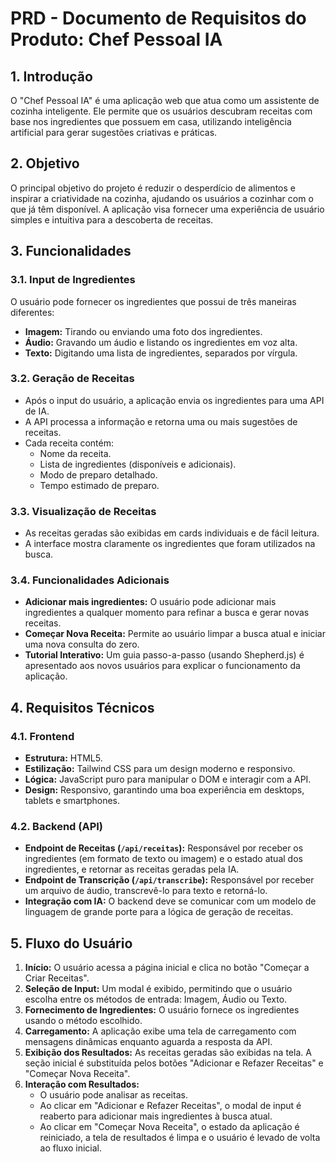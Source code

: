 # PRD - Documento de Requisitos do Produto: Chef Pessoal IA

## 1. Introdução

O "Chef Pessoal IA" é uma aplicação web que atua como um assistente de cozinha inteligente. Ele permite que os usuários descubram receitas com base nos ingredientes que possuem em casa, utilizando inteligência artificial para gerar sugestões criativas e práticas.

## 2. Objetivo

O principal objetivo do projeto é reduzir o desperdício de alimentos e inspirar a criatividade na cozinha, ajudando os usuários a cozinhar com o que já têm disponível. A aplicação visa fornecer uma experiência de usuário simples e intuitiva para a descoberta de receitas.

## 3. Funcionalidades

### 3.1. Input de Ingredientes

O usuário pode fornecer os ingredientes que possui de três maneiras diferentes:

-   **Imagem:** Tirando ou enviando uma foto dos ingredientes.
-   **Áudio:** Gravando um áudio e listando os ingredientes em voz alta.
-   **Texto:** Digitando uma lista de ingredientes, separados por vírgula.

### 3.2. Geração de Receitas

-   Após o input do usuário, a aplicação envia os ingredientes para uma API de IA.
-   A API processa a informação e retorna uma ou mais sugestões de receitas.
-   Cada receita contém:
    -   Nome da receita.
    -   Lista de ingredientes (disponíveis e adicionais).
    -   Modo de preparo detalhado.
    -   Tempo estimado de preparo.

### 3.3. Visualização de Receitas

-   As receitas geradas são exibidas em cards individuais e de fácil leitura.
-   A interface mostra claramente os ingredientes que foram utilizados na busca.

### 3.4. Funcionalidades Adicionais

-   **Adicionar mais ingredientes:** O usuário pode adicionar mais ingredientes a qualquer momento para refinar a busca e gerar novas receitas.
-   **Começar Nova Receita:** Permite ao usuário limpar a busca atual e iniciar uma nova consulta do zero.
-   **Tutorial Interativo:** Um guia passo-a-passo (usando Shepherd.js) é apresentado aos novos usuários para explicar o funcionamento da aplicação.

## 4. Requisitos Técnicos

### 4.1. Frontend

-   **Estrutura:** HTML5.
-   **Estilização:** Tailwind CSS para um design moderno e responsivo.
-   **Lógica:** JavaScript puro para manipular o DOM e interagir com a API.
-   **Design:** Responsivo, garantindo uma boa experiência em desktops, tablets e smartphones.

### 4.2. Backend (API)

-   **Endpoint de Receitas (`/api/receitas`):** Responsável por receber os ingredientes (em formato de texto ou imagem) e o estado atual dos ingredientes, e retornar as receitas geradas pela IA.
-   **Endpoint de Transcrição (`/api/transcribe`):** Responsável por receber um arquivo de áudio, transcrevê-lo para texto e retorná-lo.
-   **Integração com IA:** O backend deve se comunicar com um modelo de linguagem de grande porte para a lógica de geração de receitas.

## 5. Fluxo do Usuário

1.  **Início:** O usuário acessa a página inicial e clica no botão "Começar a Criar Receitas".
2.  **Seleção de Input:** Um modal é exibido, permitindo que o usuário escolha entre os métodos de entrada: Imagem, Áudio ou Texto.
3.  **Fornecimento de Ingredientes:** O usuário fornece os ingredientes usando o método escolhido.
4.  **Carregamento:** A aplicação exibe uma tela de carregamento com mensagens dinâmicas enquanto aguarda a resposta da API.
5.  **Exibição dos Resultados:** As receitas geradas são exibidas na tela. A seção inicial é substituída pelos botões "Adicionar e Refazer Receitas" e "Começar Nova Receita".
6.  **Interação com Resultados:**
    -   O usuário pode analisar as receitas.
    -   Ao clicar em "Adicionar e Refazer Receitas", o modal de input é reaberto para adicionar mais ingredientes à busca atual.
    -   Ao clicar em "Começar Nova Receita", o estado da aplicação é reiniciado, a tela de resultados é limpa e o usuário é levado de volta ao fluxo inicial.
